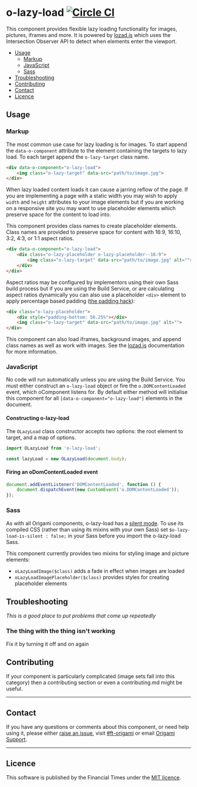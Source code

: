 o-lazy-load [![Circle CI](https://circleci.com/gh/Financial-Times/o-lazy-load/tree/master.svg?style=svg)](https://circleci.com/gh/Financial-Times/o-lazy-load/tree/master)
=================

This component provides flexible lazy loading functionality for images, pictures, iframes and more. It is powered by [lozad.js] which uses the Intersection Observer API to detect when elements enter the viewport.

- [Usage](#usage)
	- [Markup](#markup)
	- [JavaScript](#javascript)
	- [Sass](#sass)
- [Troubleshooting](#troubleshooting)
- [Contributing](#contributing)
- [Contact](#contact)
- [Licence](#licence)

[lozad.js]: (https://github.com/ApoorvSaxena/lozad.js)

## Usage

### Markup

The most common use case for lazy loading is for images. To start append the `data-o-component` attribute to the element containing the targets to lazy load. To each target append the `o-lazy-target` class name.

```html
<div data-o-component="o-lazy-load">
	<img class="o-lazy-target" data-src="path/to/image.jpg">
</div>
```

When lazy loaded content loads it can cause a jarring reflow of the page. If you are implementing a page with a static width you may wish to apply `width` and `height` attributes to your image elements but if you are working on a responsive site you may want to use placeholder elements which preserve space for the content to load into.

This component provides class names to create placeholder elements. Class names are provided to preserve space for content with 16:9, 16:10, 3:2, 4:3, or 1:1 aspect ratios.

```html
<div data-o-component="o-lazy-load">
	<div class="o-lazy-placeholder o-lazy-placeholder--16:9">
		<img class="o-lazy-target" data-src="path/to/image.jpg" alt="">
	</div>
</div>
```

Aspect ratios may be configured by implementors using their own Sass build process but if you are using the Build Service, or are calculating aspect ratios dynamically you can also use a placeholder `<div>` element to apply percentage based padding ([the padding hack](https://css-tricks.com/aspect-ratio-boxes/)):

```html
<div class="o-lazy-placeholder">
	<div style="padding-bottom: 56.25%"></div>
	<img class="o-lazy-target" data-src="path/to/image.jpg" alt="">
</div>
```

This component can also load iframes, background images, and append class names as well as work with images. See the [lozad.js] documentation for more information.

### JavaScript

No code will run automatically unless you are using the Build Service.
You must either construct an `o-lazy-load` object or fire the `o.DOMContentLoaded` event, which oComponent listens for. By default either method will initialise this component for all `[data-o-component="o-lazy-load"]` elements in the document.

#### Constructing o-lazy-load

The `OLazyLoad` class constructor accepts two options: the root element to target, and a map of options.

```js
import OLazyLoad from 'o-lazy-load';

const lazyLoad = new OLazyLoad(document.body);
```

#### Firing an oDomContentLoaded event

```js
document.addEventListener('DOMContentLoaded', function () {
	document.dispatchEvent(new CustomEvent('o.DOMContentLoaded'));
});
```

### Sass

As with all Origami components, o-lazy-load has a [silent mode](http://origami.ft.com/docs/syntax/scss/#silent-styles). To use its compiled CSS (rather than using its mixins with your own Sass) set `$o-lazy-load-is-silent : false;` in your Sass before you import the o-lazy-load Sass.

This component currently provides two mixins for styling image and picture elements:

- `oLazyLoadImage($class)` adds a fade in effect when images are loaded
- `oLazyLoadImagePlaceholder($class)` provides styles for creating placeholder elements

## Troubleshooting
_This is a good place to put problems that come up repeatedly_

### The thing with the thing isn't working
Fix it by turning it off and on again

## Contributing
If your component is particularly complicated (image sets fall into this category) then a contributing section or even a contributing.md might be useful.

---

## Contact

If you have any questions or comments about this component, or need help using it, please either [raise an issue](https://github.com/Financial-Times/o-lazy-load/issues), visit [#ft-origami](https://financialtimes.slack.com/messages/ft-origami/) or email [Origami Support](mailto:origami-support@ft.com).

----

## Licence

This software is published by the Financial Times under the [MIT licence](http://opensource.org/licenses/MIT).
